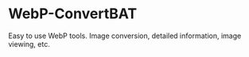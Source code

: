 # WebP-ConvertBAT
Easy to use WebP tools. Image conversion, detailed information, image viewing, etc.
